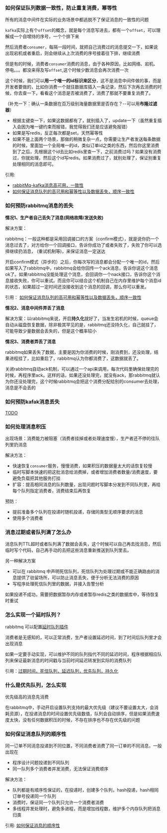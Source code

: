 
### 如何保证队列数据一致性，防止重复消费，幂等性

所有的消息中间件在实际的业务场景中都逃脱不了保证消息的一致性的问题

`kafka`实际上有个`offset`的概念，就是每个消息写进去，都有一个`offset`，可以理解成一个自增持的序号，一个个排下来

然后消费者`consumer`，每隔一段时间，就把自己消费过的消息提交一下，如果说出现宕机或者重启，则会继续从上次消费的序号接着往下排，继续消费

但是有的时候，消费者`consumer`消费的消息，由于各种原因，比如网络、宕机、停电。。。都没来得及写`offset`,这个时候少数消息会再次消费一次

这个时候，我们可以**用一个唯一的id标识来区分**，这不是消息中间件做的事，而是开发者要做的，比如你消费一个就往数据库插入一条记录，然后下次再去消费的时候，你去查一下，看看这个消息是否被消费了，消费了那就不要重复消费了。

（补充一下：确认一条数据在百万级别海量数据里是否存在？--可以用**布隆过滤器**）

* 根据主键查一下，如果这数据都有了，就别插入了，update一下（虽然重复插入会因为唯一键约束而报错，我觉得我们还是应该避免报错）
* 如果是写redis，反正每次都是set，天然幂等性
* 如果不是上面两个场景，那做的稍微复杂一点，你需要让生产者发送每条数据的时候，里面加一个全局唯一的id，类似订单id之类的东西，然后你这里消费到了之后，先根据这个id去比如redis里查一下，之前消费过吗？如果没有消费过，你就处理，然后这个id写redis。如果消费过了，就别处理了，保证别重复处理相同的消息即可。


引用:
* [rabbitMq-kafka消息高可用，一致性](https://blog.csdn.net/lanshen110119/article/details/89399084)
* [如何保证消息队列的高可用和幂等性以及数据丢失，顺序一致性](https://www.bilibili.com/read/cv1923046/)

### 如何预防rabbitmq消息的丢失

**情况1、生产者自己丢失了消息(网络故障/发送失败)**

解决方案：

rabbitmq：一般这种都是采用回调接口的方案（confirm模式），就是说你扔一个消息过去了，对方给你一个回调接口，告诉你成功了或者失败了，失败了你可以选择继续扔消息， (重试机制等)，来保证消息一定送达

开启confirm模式（异步的）之后，你每次写的消息都会分配一个唯一的id，然后如果写入了rabbitmq中，rabbitmq会给你回传一个ack消息，告诉你说这个消息ok了。如果rabbitmq没能处理这个消息，会回调你一个nack接口，告诉你这个消息接收失败，你可以重试。而且你可以结合这个机制自己在内存里维护每个消息id的状态，如果超过一定时间还没接收到这个消息的回调，那么你可以重发。

引用： [如何保证消息队列的高可用和幂等性以及数据丢失，顺序一致性](https://www.bilibili.com/read/cv1923046/)

**情况2、消息中间件弄丢了消息**

解决方案：以rabbitmq来说，开启**持久化**就好了，当发生宕机的时候，queue会自动从磁盘恢复数据，除非极其罕见的是，rabbitmq还没持久化，自己就挂了，可能导致少量数据会丢失的，但是这个概率较小

**情况3、消费者弄丢了消息**

rabbitmq如果丢失了数据，主要是因为你消费的时候，刚消费到，还没处理，结果进程挂了，比如重启了，rabbitmq认为你都消费了，这数据就丢了。

关闭rabbitmq自动ack机制，可以通过一个api来调用，每次代码里确保处理完的时候，再程序里ack。这样的话，如果还没处理完，就没有ack，那rabbitmq就认为你还没处理完，这个时候rabbitmq会把这个消费分配给别的consumer去处理，消息是不会丢的

### 如何预防kafak消息丢失

[TODO](https://github.com/minibear2333/interview-leetcode/issues/35)

### 如何处理消息积压

出现场景：消费能力被阻塞（消费者挂掉或者处理速度慢），生产者还不停的往队列里扔消息

解决方法：
* 快速恢复`consumer`服务，慢慢消费，如果积压的数据量太大的话恢复较慢
* 临时写脚本快速的把这批消息给消费掉，或者增加消费者数量/消费速度，要避免负载把其他服务打挂
* 扩容：提高相同消息的队列数量，出现问题时写脚本分发到不同队列里，再给每个队列指定消费者，消费结束后再恢复

预防：
* 提前准备多个队列在投递时随机投递，存储同类型无顺序要求的消息
* 使用多个消费者

### 消息过期或者队列满了怎么办

消息队列TTL超时或者队列满了数据会丢失，这个时候可以自己再去找消息，然后临时写个代码，自己再手动的去把这些消息重新推送到队列里去。

另一种解决方案
* 可以在 rabbitmq 中声明死信队列，死信队列为处理过期或不能正确路由的消息提供了驻留场所，可以防止消息丢失，便于分析无法消费的原因
* 写程序处理死信队列里的数据，并接入告警分析

如果投递不成功，需要把数据暂存内存或者暂存redis之类的数据库中，等待恢复时重试

### 怎么实现一个延时队列？

rabbitmq 可以配置[延时队列插件](https://github.com/rabbitmq/rabbitmq-delayed-message-exchange)

消费者是无感知的，可以正常消费，生产者设置延迟时间，到了时间后队列里才会出现消息

如果一定要手动实现，可以维护不同的队列指代不同的延迟时间，程序根据相应队列来保证最新消息的时间戳与当前时间延迟转发到实际的消费队列

引用：[过期时间，死信队列，延迟队列，优先队列，持久化](http://www.gxitsky.com/article/1604455229805099)

### 什么是优先队列，怎么实现

优先级高的消息先消费

在rabbitmq中，手动开启设置队列支持的最大优先级（建议不要设置太大，会消耗资源），在投递消息的时间设置优先级数值，队列会自动排序，但是如果消费速度太快，没有任何数据积压的时候，不存在排序也不存在优先级的问题

### 如何保证消息队列的顺序性

同一订单不同消息投递到不同位置，不同消费者消费了同一订单的不同消息，一般出现在
* 程序设计问题投递到不同队列
* 同一队列多个消费者并发消费，无法保证消费顺序

解决方法：
* 队列都是有顺序性保证的，在投递时，创建多个队列，hash投递，hash相同订单号投递同一个队列
* 消费时，保证同一个队列只允许一个消费者消费
* 多线程并发处理时，避免多进程，而是增加线程数，维护多个内存队列把消息归类

引用: [如何保证消息的顺序性](https://xie.infoq.cn/article/c84491a814f99c7b9965732b1)